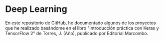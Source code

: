 # Deep Learning

En este repositorio de GitHub, he documentado algunos de los proyectos que he realizado basándome en el libro "Introducción práctica con Keras y TensorFlow 2" de Torres, J. (Año), publicado por Editorial Marcombo.
